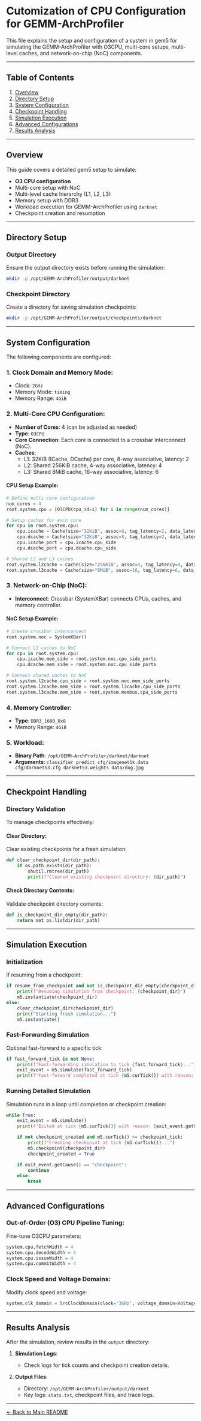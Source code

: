 # **Cutomization of CPU Configuration for GEMM-ArchProfiler**

This file explains the setup and configuration of a system in gem5 for simulating the GEMM-ArchProfiler with O3CPU, multi-core setups, multi-level caches, and network-on-chip (NoC) components.

---

## **Table of Contents**
1. [Overview](#overview)
2. [Directory Setup](#directory-setup)
3. [System Configuration](#system-configuration)
4. [Checkpoint Handling](#checkpoint-handling)
5. [Simulation Execution](#simulation-execution)
6. [Advanced Configurations](#advanced-configurations)
7. [Results Analysis](#results-analysis)

---

## **Overview**

This guide covers a detailed gem5 setup to simulate:
- **O3 CPU configuration**
- Multi-core setup with NoC
- Multi-level cache hierarchy (L1, L2, L3)
- Memory setup with DDR3
- Workload execution for GEMM-ArchProfiler using `darknet`
- Checkpoint creation and resumption

---

## **Directory Setup**

### **Output Directory**
Ensure the output directory exists before running the simulation:
```bash
mkdir -p /opt/GEMM-ArchProfiler/output/darknet
```

### **Checkpoint Directory**
Create a directory for saving simulation checkpoints:
```bash
mkdir -p /opt/GEMM-ArchProfiler/output/checkpoints/darknet
```

---

## **System Configuration**

The following components are configured:

### **1. Clock Domain and Memory Mode**:
- Clock: `2GHz`
- Memory Mode: `timing`
- Memory Range: `4GiB`

### **2. Multi-Core CPU Configuration**:
- **Number of Cores**: 4 (can be adjusted as needed)
- **Type**: `O3CPU`
- **Core Connection**: Each core is connected to a crossbar interconnect (NoC).
- **Caches**:
  - L1: 32KiB (ICache, DCache) per core, 8-way associative, latency: 2
  - L2: Shared 256KiB cache, 4-way associative, latency: 4
  - L3: Shared 8MiB cache, 16-way associative, latency: 6

#### **CPU Setup Example**:
```python
# Define multi-core configuration
num_cores = 4
root.system.cpu = [O3CPU(cpu_id=i) for i in range(num_cores)]

# Setup caches for each core
for cpu in root.system.cpu:
    cpu.icache = Cache(size="32KiB", assoc=8, tag_latency=2, data_latency=2, response_latency=2)
    cpu.dcache = Cache(size="32KiB", assoc=8, tag_latency=2, data_latency=2, response_latency=2)
    cpu.icache_port = cpu.icache.cpu_side
    cpu.dcache_port = cpu.dcache.cpu_side

# Shared L2 and L3 caches
root.system.l2cache = Cache(size="256KiB", assoc=4, tag_latency=4, data_latency=4, response_latency=4)
root.system.l3cache = Cache(size="8MiB", assoc=16, tag_latency=6, data_latency=6, response_latency=6)
```

### **3. Network-on-Chip (NoC)**:
- **Interconnect**: Crossbar (SystemXBar) connects CPUs, caches, and memory controller.

#### **NoC Setup Example**:
```python
# Create crossbar interconnect
root.system.noc = SystemXBar()

# Connect L1 caches to NoC
for cpu in root.system.cpu:
    cpu.icache.mem_side = root.system.noc.cpu_side_ports
    cpu.dcache.mem_side = root.system.noc.cpu_side_ports

# Connect shared caches to NoC
root.system.l2cache.cpu_side = root.system.noc.mem_side_ports
root.system.l2cache.mem_side = root.system.l3cache.cpu_side_ports
root.system.l3cache.mem_side = root.system.membus.cpu_side_ports
```

### **4. Memory Controller**:
- **Type**: `DDR3_1600_8x8`
- Memory Range: `4GiB`

### **5. Workload**:
- **Binary Path**: `/opt/GEMM-ArchProfiler/darknet/darknet`
- **Arguments**: `classifier predict cfg/imagenet1k.data cfg/darknet53.cfg darknet53.weights data/dog.jpg`

---

## **Checkpoint Handling**

### **Directory Validation**
To manage checkpoints effectively:

#### **Clear Directory**:
Clear existing checkpoints for a fresh simulation:
```python
def clear_checkpoint_dir(dir_path):
    if os.path.exists(dir_path):
        shutil.rmtree(dir_path)
        print(f"Cleared existing checkpoint directory: {dir_path}")
```

#### **Check Directory Contents**:
Validate checkpoint directory contents:
```python
def is_checkpoint_dir_empty(dir_path):
    return not os.listdir(dir_path)
```

---

## **Simulation Execution**

### **Initialization**
If resuming from a checkpoint:
```python
if resume_from_checkpoint and not is_checkpoint_dir_empty(checkpoint_dir):
    print(f"Resuming simulation from checkpoint: {checkpoint_dir}")
    m5.instantiate(checkpoint_dir)
else:
    clear_checkpoint_dir(checkpoint_dir)
    print("Starting fresh simulation...")
    m5.instantiate()
```

### **Fast-Forwarding Simulation**
Optional fast-forward to a specific tick:
```python
if fast_forward_tick is not None:
    print(f"Fast-forwarding simulation to tick {fast_forward_tick}...")
    exit_event = m5.simulate(fast_forward_tick)
    print(f"Fast-forward completed at tick {m5.curTick()} with reason: {exit_event.getCause()}")
```

### **Running Detailed Simulation**
Simulation runs in a loop until completion or checkpoint creation:
```python
while True:
    exit_event = m5.simulate()
    print(f"Exited at tick {m5.curTick()} with reason: {exit_event.getCause()}")

    if not checkpoint_created and m5.curTick() >= checkpoint_tick:
        print(f"Creating checkpoint at tick {m5.curTick()}...")
        m5.checkpoint(checkpoint_dir)
        checkpoint_created = True

    if exit_event.getCause() == "checkpoint":
        continue
    else:
        break
```

---

## **Advanced Configurations**

### **Out-of-Order (O3) CPU Pipeline Tuning**:
Fine-tune O3CPU parameters:
```python
system.cpu.fetchWidth = 4
system.cpu.decodeWidth = 4
system.cpu.issueWidth = 4
system.cpu.commitWidth = 4
```

### **Clock Speed and Voltage Domains**:
Modify clock speed and voltage:
```python
system.clk_domain = SrcClockDomain(clock='3GHz', voltage_domain=VoltageDomain(voltage='1.2V'))
```

---

## **Results Analysis**

After the simulation, review results in the `output` directory:

1. **Simulation Logs**:
   - Check logs for tick counts and checkpoint creation details.

2. **Output Files**:
   - Directory: `/opt/GEMM-ArchProfiler/output/darknet`
   - Key logs: `stats.txt`, checkpoint files, and trace logs.

---

[← Back to Main README](../README.md)
